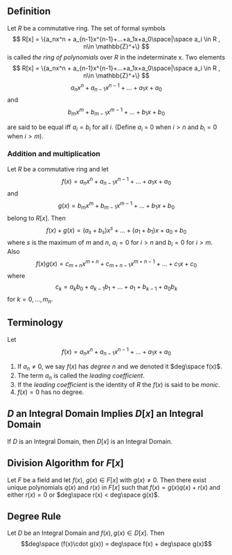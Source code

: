 ## Definition
Let $R$ be a commutative ring. The set of formal symbols
$$
R[x] = \{a_nx^n + a_{n-1}x^{n-1}+...+a_1x+a_0\space|\space a_i \in R , n\in \mathbb{Z}^+\}
$$
is called _the ring of polynomials_ over $R$ in the indeterminate x.
Two elements 
$$
R[x] = \{a_nx^n + a_{n-1}x^{n-1}+...+a_1x+a_0\space|\space a_i \in R , n\in \mathbb{Z}^+\}
$$
$$
a_nx^n + a_{n-1}x^{n-1}+...+a_1x+a_0
$$
and
$$
b_mx^m + b_{m-1}x^{m-1}+...+b_1x+b_0
$$

are said to be equal iff $a_i = b_i$ for all $i$. (Define $a_i$ = 0 when $i>n$ and $b_i = 0$ when $i>m$).


### Addition and multiplication
Let $R$ be a commutative ring and let
$$
f(x)= a_nx^n + a_{n-1}x^{n-1}+...+a_1x+a_0
$$
and
$$
g(x) = b_mx^m + b_{m-1}x^{m-1}+...+b_1x+b_0
$$
belong to $R[x]$. Then
$$
f(x) + g(x) = (a_s + b_s)x^s+...+(a_1 + b_1)x + a_0 + b_0
$$
where $s$ is the maximum of $m$ and $n$, $a_i=0$ for $i>n$ and $b_i = 0$ for $i>m$. Also
$$
f(x)g(x) = c_{m+n}x^{m+n}+ c_{m+n-1}x^{m+n-1}+...+c_1x+c_0
$$
where
$$
c_k = a_kb_0 + a_{k-1}b_1+...+a_1+b_{k-1}+a_0b_k
$$
for $k=0,...,m_n$.

## Terminology
Let 
$$
f(x)= a_nx^n + a_{n-1}x^{n-1}+...+a_1x+a_0
$$
1. If $a_n \neq 0$, we say $f(x)$ has _degree_ $n$ and we denoted it $deg\space f(x)$.
2. The term $a_n$ is called the _leading coefficient_.
3. If the _leading coefficient_ is the identity of $R$ the $f(x)$ is said to be _monic_.
4. $f(x) = 0$  has no degree.

## $D$ an Integral Domain Implies $D[x]$ an Integral Domain
If $D$ is an Integral Domain, then $D[x]$ is an Integral Domain.

## Division Algorithm for $F[x]$
Let $F$ be a field and let $f(x)$, $g(x) \in F[x]$ with $g(x) \neq 0$. Then there exist unique polynomials $q(x)$ and $r(x)$ in $F[x]$ such that $f(x) = g(x)q(x) + r(x)$ and either $r(x)=0$ or $deg\space r(x) < deg\space g(x)$.

## Degree Rule
Let $D$ be an Integral Domain and $f(x), g(x) \in D[x]$. Then 
$$deg\space (f(x)\cdot g(x)) = deg\space f(x) + deg\space g(x)$$


